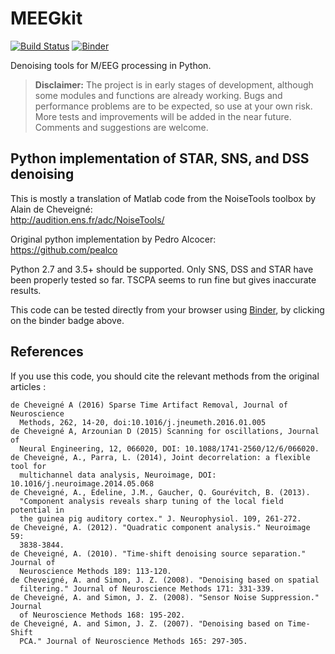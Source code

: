 # MEEGkit

[![Build Status](https://travis-ci.org/nbara/python-meegkit.svg?branch=master)](https://travis-ci.org/nbara/python-meegkit)
[![Binder](https://mybinder.org/badge.svg)](https://mybinder.org/v2/gh/nbara/python-meegkit/master)

Denoising tools for M/EEG processing in Python.

> **Disclaimer:** The project is in early stages of development, although some modules and functions are already working. Bugs and performance problems are to be expected, so use at your own risk. More tests and improvements will be added in the near future. Comments and suggestions are welcome.  

## Python implementation of STAR, SNS, and DSS denoising

This is mostly a translation of Matlab code from the NoiseTools toolbox by
Alain de Cheveigné:  
http://audition.ens.fr/adc/NoiseTools/

Original python implementation by Pedro Alcocer:  
https://github.com/pealco

Python 2.7 and 3.5+ should be supported. Only SNS, DSS and STAR have been
properly tested so far. TSCPA seems to run fine but gives inaccurate
results.

This code can be tested directly from your browser using
[Binder](https://mybinder.org), by clicking on the binder badge above.

## References 

If you use this code, you should cite the relevant methods from the original
articles : 

```text
de Cheveigné A (2016) Sparse Time Artifact Removal, Journal of Neuroscience 
  Methods, 262, 14-20, doi:10.1016/j.jneumeth.2016.01.005
de Cheveigné A, Arzounian D (2015) Scanning for oscillations, Journal of 
  Neural Engineering, 12, 066020, DOI: 10.1088/1741-2560/12/6/066020.
de Cheveigné, A., Parra, L. (2014), Joint decorrelation: a flexible tool for 
  multichannel data analysis, Neuroimage, DOI: 10.1016/j.neuroimage.2014.05.068 
de Cheveigné, A., Edeline, J.M., Gaucher, Q. Gourévitch, B. (2013). 
  "Component analysis reveals sharp tuning of the local field potential in 
  the guinea pig auditory cortex." J. Neurophysiol. 109, 261-272.
de Cheveigné, A. (2012). "Quadratic component analysis." Neuroimage 59: 
  3838-3844.
de Cheveigné, A. (2010). "Time-shift denoising source separation." Journal of 
  Neuroscience Methods 189: 113-120.
de Cheveigné, A. and Simon, J. Z. (2008). "Denoising based on spatial 
  filtering." Journal of Neuroscience Methods 171: 331-339.
de Cheveigné, A. and Simon, J. Z. (2008). "Sensor Noise Suppression." Journal 
  of Neuroscience Methods 168: 195-202.
de Cheveigné, A. and Simon, J. Z. (2007). "Denoising based on Time-Shift 
  PCA." Journal of Neuroscience Methods 165: 297-305.
```
